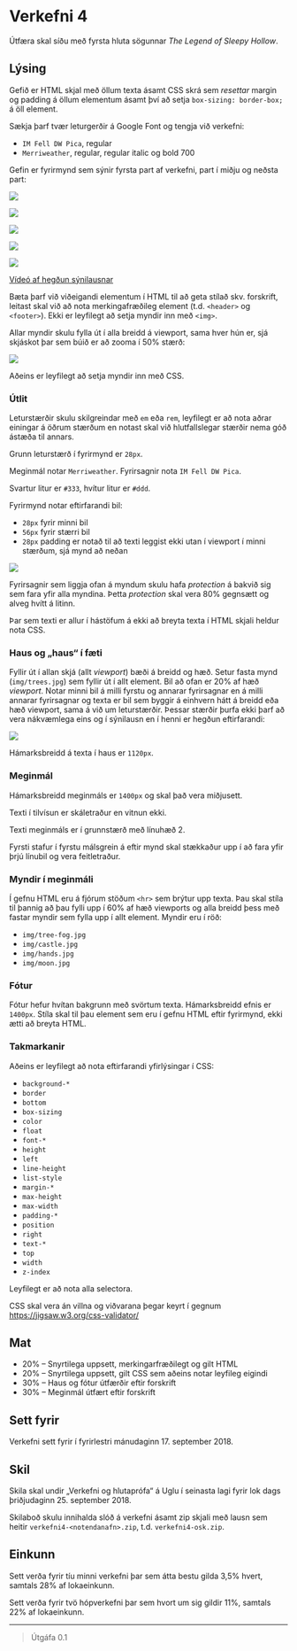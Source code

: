 
# Verkefni 4

Útfæra skal síðu með fyrsta hluta sögunnar _The Legend of Sleepy Hollow_.

## Lýsing

Gefið er HTML skjal með öllum texta ásamt CSS skrá sem _resettar_ margin og padding á öllum elementum ásamt því að setja `box-sizing: border-box;` á öll element.

Sækja þarf tvær leturgerðir á Google Font og tengja við verkefni:

* `IM Fell DW Pica`, regular
* `Merriweather`, regular, regular italic og bold 700

Gefin er fyrirmynd sem sýnir fyrsta part af verkefni, part í miðju og neðsta part:

![](utlit/haus.png)

![](utlit/meginmal1.png)

![](utlit/meginmal2.png)

![](utlit/postscript.png)

![](utlit/fotur.png)

[Vídeó af hegðun sýnilausnar](utlit/layout.mp4)

Bæta þarf við viðeigandi elementum í HTML til að geta stílað skv. forskrift, leitast skal við að nota merkingafræðileg element (t.d. `<header>` og `<footer>`). Ekki er leyfilegt að setja myndir inn með `<img>`.

Allar myndir skulu fylla út í alla breidd á viewport, sama hver hún er, sjá skjáskot þar sem búið er að zooma í 50% stærð:

![](utlit/zoomed.png)

Aðeins er leyfilegt að setja myndir inn með CSS.

### Útlit

Leturstærðir skulu skilgreindar með `em` eða `rem`, leyfilegt er að nota aðrar einingar á öðrum stærðum en notast skal við hlutfallslegar stærðir nema góð ástæða til annars.

Grunn leturstærð í fyrirmynd er `28px`.

Meginmál notar `Merriweather`. Fyrirsagnir nota `IM Fell DW Pica`.

Svartur litur er `#333`, hvítur litur er `#ddd`.

Fyrirmynd notar eftirfarandi bil:

* `28px` fyrir minni bil
* `56px` fyrir stærri bil
* `28px` padding er notað til að texti leggist ekki utan í viewport í minni stærðum, sjá mynd að neðan

![](utlit/mobile.png)

Fyrirsagnir sem liggja ofan á myndum skulu hafa _protection_ á bakvið sig sem fara yfir alla myndina. Þetta _protection_ skal vera 80% gegnsætt og alveg hvítt á litinn.

Þar sem texti er allur í hástöfum á ekki að breyta texta í HTML skjali heldur nota CSS.

### Haus og „haus“ í fæti

Fyllir út í allan skjá (allt _viewport_) bæði á breidd og hæð. Setur fasta mynd (`img/trees.jpg`) sem fyllir út í allt element. Bil að ofan er 20% af hæð _viewport_. Notar minni bil á milli fyrstu og annarar fyrirsagnar en á milli annarar fyrirsagnar og texta er bil sem byggir á einhvern hátt á breidd eða hæð viewport, sama á við um leturstærðir. Þessar stærðir þurfa ekki þarf að vera nákvæmlega eins og í sýnilausn en í henni er hegðun eftirfarandi:

![](utlit/scaling.gif)

Hámarksbreidd á texta í haus er `1120px`.

### Meginmál

Hámarksbreidd meginmáls er `1400px` og skal það vera miðjusett.

Texti í tilvísun er skáletraður en vitnun ekki.

Texti meginmáls er í grunnstærð með línuhæð 2.

Fyrsti stafur í fyrstu málsgrein á eftir mynd skal stækkaður upp í að fara yfir þrjú línubil og vera feitletraður.

### Myndir í meginmáli

Í gefnu HTML eru á fjórum stöðum `<hr>` sem brýtur upp texta. Þau skal stíla til þannig að þau fylli upp í 60% af hæð viewports og alla breidd þess með fastar myndir sem fylla upp í allt element. Myndir eru í röð:

* `img/tree-fog.jpg`
* `img/castle.jpg`
* `img/hands.jpg`
* `img/moon.jpg`

### Fótur

Fótur hefur hvítan bakgrunn með svörtum texta. Hámarksbreidd efnis er `1400px`. Stíla skal til þau element sem eru í gefnu HTML eftir fyrirmynd, ekki ætti að breyta HTML.

### Takmarkanir

Aðeins er leyfilegt að nota eftirfarandi yfirlýsingar í CSS:

* `background-*`
* `border`
* `bottom`
* `box-sizing`
* `color`
* `float`
* `font-*`
* `height`
* `left`
* `line-height`
* `list-style`
* `margin-*`
* `max-height`
* `max-width`
* `padding-*`
* `position`
* `right`
* `text-*`
* `top`
* `width`
* `z-index`

Leyfilegt er að nota alla selectora.

CSS skal vera án villna og viðvarana þegar keyrt í gegnum https://jigsaw.w3.org/css-validator/

## Mat

* 20% – Snyrtilega uppsett, merkingarfræðilegt og gilt HTML
* 20% – Snyrtilega uppsett, gilt CSS sem aðeins notar leyfileg eigindi
* 30% – Haus og fótur útfærðir eftir forskrift
* 30% – Meginmál útfært eftir forskrift

## Sett fyrir

Verkefni sett fyrir í fyrirlestri mánudaginn 17. september 2018.

## Skil

Skila skal undir „Verkefni og hlutaprófa“ á Uglu í seinasta lagi fyrir lok dags þriðjudaginn 25. september 2018.

Skilaboð skulu innihalda slóð á verkefni ásamt zip skjali með lausn sem heitir `verkefni4-<notendanafn>.zip`, t.d. `verkefni4-osk.zip`.

## Einkunn

Sett verða fyrir tíu minni verkefni þar sem átta bestu gilda 3,5% hvert, samtals 28% af lokaeinkunn.

Sett verða fyrir tvö hópverkefni þar sem hvort um sig gildir 11%, samtals 22% af lokaeinkunn.

---

> Útgáfa 0.1
